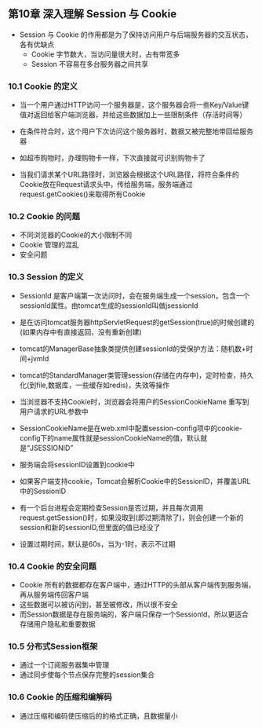 ## 第10章 深入理解 Session 与 Cookie ##
* Session 与 Cookie 的作用都是为了保持访问用户与后端服务器的交互状态，各有优缺点
	* Cookie 字节数大，当访问量很大时，占有带宽多
	* Session 不容易在多台服务器之间共享

### 10.1 Cookie 的定义 ###
* 当一个用户通过HTTP访问一个服务器是，这个服务器会将一些Key/Value键值对返回给客户端浏览器，并给这些数据加上一些限制条件（存活时间等）
* 在条件符合时，这个用户下次访问这个服务器时，数据又被完整地带回给服务器
* 如超市购物时，办理购物卡一样，下次直接就可识别购物卡了


* 当我们请求某个URL路径时，浏览器会根据这个URL路径，将符合条件的Cookie放在Request请求头中，传给服务端，服务端通过 request.getCookies()来取得所有Cookie

### 10.2 Cookie 的问题 ###
* 不同浏览器的Cookie的大小限制不同
* Cookie 管理的混乱
* 安全问题

### 10.3 Session 的定义 ###
* SessionId 是客户端第一次访问时，会在服务端生成一个session，包含一个sessionId属性。由tomcat生成的sessionId叫做jsessionId
* 是在访问tomcat服务器httpServletRequest的getSession(true)的时候创建的(如果内存中有直接返回，没有重新创建)
* tomcat的ManagerBase抽象类提供创建sessionId的受保护方法：随机数+时间+jvmId
* tomcat的StandardManager类管理session(存储在内存中)，定时检查，持久化(到file,数据库，一些缓存如redis)，失效等操作


* 当浏览器不支持Cookie时，浏览器会将用户的SessionCookieName 重写到用户请求的URL参数中
* SessionCookieName是在web.xml中配置session-config项中的cookie-config下的name属性就是sessionCookieName的值，默认就是“JSESSIONID”
* 服务端会将sessionID设置到cookie中
* 如果客户端支持cookie，Tomcat会解析Cookie中的SessionID，并覆盖URL中的SessionID

* 有一个后台进程会定期检查Session是否过期，并且每次调用request.getSession()时，如果没取到(即过期清除了)，则会创建一个新的session和新的sessionID,但里面的值已经没了
* <Manager pathname="" maxInactiveInterval="60" />设置过期时间，默认是60s，当为-1时，表示不过期

### 10.4 Cookie 的安全问题 ###
* Cookie 所有的数据都存在客户端中，通过HTTP的头部从客户端传到服务端，再从服务端传回客户端
* 这些数据可以被访问到，甚至被修改，所以很不安全
* 而Session数据是存在服务端的，客户端只保存一个SessionId，所以更适合存储用户隐私和重要数据

### 10.5 分布式Session框架 ###
* 通过一个订阅服务器集中管理
* 通过同步使每个节点保存完整的session集合

### 10.6 Cookie 的压缩和编解码 ###
* 通过压缩和编码使压缩后的的格式正确，且数据量小